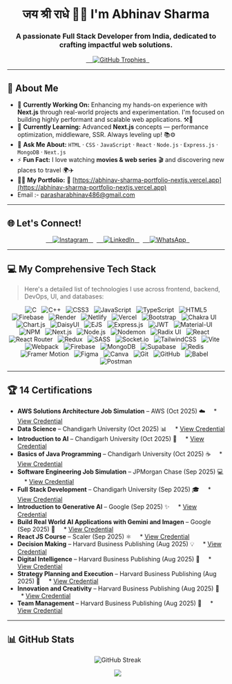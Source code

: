 <h1 align="center">जय श्री राधे 🙏🏻 I'm Abhinav Sharma</h1>
<h3 align="center">A passionate Full Stack Developer from India, dedicated to crafting impactful web solutions.</h3>

<p align="center">
    <a href="https://github.com/ryo-ma/github-profile-trophy">
        <img
      src="https://github-profile-trophy.vercel.app/?username=abhinavsharma486&theme=darkhub&margin-w=15&margin-h=15&no-frame=true"
      alt="GitHub Trophies" />
      </a>
</p>

---

## 🚀 About Me

- 🔭 **Currently Working On:** Enhancing my hands-on experience with **Next.js** through real-world projects and
experimentation. I'm focused on building highly performant and scalable web applications. ⚒️🚀  
- 🌱 **Currently Learning:** Advanced **Next.js** concepts — performance optimization, middleware, SSR. Always leveling
up! 📚⚙️  
- 💬 **Ask Me About:** `HTML` · `CSS` · `JavaScript` · `React` · `Node.js` · `Express.js` · `MongoDB` · `Next.js`  
- ⚡ **Fun Fact:** I love watching **movies & web series** 🎬 and discovering new places to travel 🌍✈️  
- 👨‍💻 **My Portfolio:** 🧠
[https://abhinav-sharma-portfolio-nextjs.vercel.app](https://abhinav-sharma-portfolio-nextjs.vercel.app)
- Email :- parasharabhinav486@gmail.com

---

## 🌐 Let's Connect!

<p align="center">
    <a href="https://www.instagram.com/theabhinav.dev/" target="_blank">
        <img
      src="https://img.shields.io/badge/Instagram-%23E4405F.svg?style=for-the-badge&logo=Instagram&logoColor=white"
      alt="Instagram" />
      </a>
    <a href="https://www.linkedin.com/in/abhinav-sharma-mern/" target="_blank">
        <img src="https://img.shields.io/badge/LinkedIn-%230077B5.svg?style=for-the-badge&logo=linkedin&logoColor=white"
      alt="LinkedIn" />
      </a>
    <a href="https://api.whatsapp.com/send?phone=7819872024" target="_blank">
        <img src="https://img.shields.io/badge/WhatsApp-25D366?style=for-the-badge&logo=whatsapp&logoColor=white"
      alt="WhatsApp" />
      </a>
</p>

---

## 💻 My Comprehensive Tech Stack

> Here's a detailed list of technologies I use across frontend, backend, DevOps, UI, and databases:

<p align="center">
    <img src="https://img.shields.io/badge/c-%2300599C.svg?style=for-the-badge&logo=c&logoColor=white" alt="C" />
    <img src="https://img.shields.io/badge/c++-%2300599C.svg?style=for-the-badge&logo=c%2B%2B&logoColor=white"
    alt="C++" />
    <img src="https://img.shields.io/badge/css3-%231572B6.svg?style=for-the-badge&logo=css3&logoColor=white"
    alt="CSS3" />
    <img
    src="https://img.shields.io/badge/javascript-%23323330.svg?style=for-the-badge&logo=javascript&logoColor=%23F7DF1E"
    alt="JavaScript" />
    <img src="https://img.shields.io/badge/typescript-%23007ACC.svg?style=for-the-badge&logo=typescript&logoColor=white"
    alt="TypeScript" />
    <img src="https://img.shields.io/badge/html5-%23E34F26.svg?style=for-the-badge&logo=html5&logoColor=white"
    alt="HTML5" />
    <img src="https://img.shields.io/badge/firebase-%23039BE5.svg?style=for-the-badge&logo=firebase" alt="Firebase" />
    <img src="https://img.shields.io/badge/Render-%46E3B7.svg?style=for-the-badge&logo=render&logoColor=white"
    alt="Render" />
    <img src="https://img.shields.io/badge/netlify-%23000000.svg?style=for-the-badge&logo=netlify&logoColor=#00C7B7"
    alt="Netlify" />
    <img src="https://img.shields.io/badge/vercel-%23000000.svg?style=for-the-badge&logo=vercel&logoColor=white"
    alt="Vercel" />
    <img src="https://img.shields.io/badge/bootstrap-%238511FA.svg?style=for-the-badge&logo=bootstrap&logoColor=white"
    alt="Bootstrap" />
    <img src="https://img.shields.io/badge/chakra-%234ED1C5.svg?style=for-the-badge&logo=chakraui&logoColor=white"
    alt="Chakra UI" />
    <img src="https://img.shields.io/badge/chart.js-F5788D.svg?style=for-the-badge&logo=chart.js&logoColor=white"
    alt="Chart.js" />
    <img src="https://img.shields.io/badge/daisyui-5A0EF8?style=for-the-badge&logo=daisyui&logoColor=white"
    alt="DaisyUI" />
    <img src="https://img.shields.io/badge/ejs-%23B4CA65.svg?style=for-the-badge&logo=ejs&logoColor=black" alt="EJS" />
    <img
    src="https://img.shields.io/badge/express.js-%23404d59.svg?style=for-the-badge&logo=express&logoColor=%2361DAFB"
    alt="Express.js" />
    <img src="https://img.shields.io/badge/JWT-black?style=for-the-badge&logo=JSON%20web%20tokens" alt="JWT" />
    <img src="https://img.shields.io/badge/MUI-%230081CB.svg?style=for-the-badge&logo=mui&logoColor=white"
    alt="Material-UI" />
    <img src="https://img.shields.io/badge/NPM-%23CB3837.svg?style=for-the-badge&logo=npm&logoColor=white" alt="NPM" />
    <img src="https://img.shields.io/badge/Next-black?style=for-the-badge&logo=next.js&logoColor=white" alt="Next.js" />
    <img src="https://img.shields.io/badge/node.js-6DA55F?style=for-the-badge&logo=node.js&logoColor=white"
    alt="Node.js" alt="Node.js" />
    <img src="https://img.shields.io/badge/NODEMON-%23323330.svg?style=for-the-badge&logo=nodemon&logoColor=%BBDEAD"
    alt="Nodemon" />
    <img src="https://img.shields.io/badge/radix%20ui-161618.svg?style=for-the-badge&logo=radix-ui&logoColor=white"
    alt="Radix UI" />
    <img src="https://img.shields.io/badge/react-%2320232a.svg?style=for-the-badge&logo=react&logoColor=%2361DAFB"
    alt="React" />
    <img src="https://img.shields.io/badge/React_Router-CA4245?style=for-the-badge&logo=react-router&logoColor=white"
    alt="React Router" />
    <img src="https://img.shields.io/badge/redux-%23593d88.svg?style=for-the-badge&logo=redux&logoColor=white"
    alt="Redux" />
    <img src="https://img.shields.io/badge/SASS-hotpink.svg?style=for-the-badge&logo=SASS&logoColor=white" alt="SASS" />
    <img src="https://img.shields.io/badge/Socket.io-black?style=for-the-badge&logo=socket.io&badgeColor=010101"
    alt="Socket.io" />
    <img
    src="https://img.shields.io/badge/tailwindcss-%2338B2AC.svg?style=for-the-badge&logo=tailwind-css&logoColor=white"
    alt="TailwindCSS" />
    <img src="https://img.shields.io/badge/vite-%23646CFF.svg?style=for-the-badge&logo=vite&logoColor=white"
    alt="Vite" />
    <img src="https://img.shields.io/badge/webpack-%238DD6F9.svg?style=for-the-badge&logo=webpack&logoColor=black"
    alt="Webpack" />
    <img src="https://img.shields.io/badge/firebase-a08021?style=for-the-badge&logo=firebase&logoColor=ffcd34"
    alt="Firebase" />
    <img src="https://img.shields.io/badge/MongoDB-%234ea94b.svg?style=for-the-badge&logo=mongodb&logoColor=white"
    alt="MongoDB" />
    <img src="https://img.shields.io/badge/Supabase-3ECF8E?style=for-the-badge&logo=supabase&logoColor=white"
    alt="Supabase" />
    <img src="https://img.shields.io/badge/redis-%23DD0031.svg?style=for-the-badge&logo=redis&logoColor=white"
    alt="Redis" />
    <img src="https://img.shields.io/badge/Framer-black?style=for-the-badge&logo=framer&logoColor=blue"
    alt="Framer Motion" />
    <img src="https://img.shields.io/badge/figma-%23F24E1E.svg?style=for-the-badge&logo=figma&logoColor=white"
    alt="Figma" />
    <img src="https://img.shields.io/badge/Canva-%2300C4CC.svg?style=for-the-badge&logo=Canva&logoColor=white"
    alt="Canva" />
    <img src="https://img.shields.io/badge/git-%23F05033.svg?style=for-the-badge&logo=git&logoColor=white" alt="Git" />
    <img src="https://img.shields.io/badge/github-%23121011.svg?style=for-the-badge&logo=github&logoColor=white"
    alt="GitHub" />
    <img src="https://img.shields.io/badge/Babel-F9DC3e?style=for-the-badge&logo=babel&logoColor=black" alt="Babel" />
    <img src="https://img.shields.io/badge/Postman-FF6C37?style=for-the-badge&logo=postman&logoColor=white"
    alt="Postman" />
</p>

---

## 🏆 14 Certifications

* **AWS Solutions Architecture Job Simulation** – AWS (Oct 2025) ☁️
    * [View Credential](https://drive.google.com/file/d/1BbrPfdAn0IGKWAhgozQnxWYndXPI4zTB/view?usp=sharing)
* **Data Science** – Chandigarh University (Oct 2025) 📊
    * [View Credential](https://drive.google.com/file/d/1xPKP6L3gWyWf08MyQWBNwXwu-gCEFje9/view?usp=sharing)
* **Introduction to AI** – Chandigarh University (Oct 2025) 🧠
    * [View Credential](https://drive.google.com/file/d/1-9BjOxYvdrcN3zilrVWiZhHDcqpYINQM/view?usp=sharing)
* **Basics of Java Programming** – Chandigarh University (Oct 2025) ☕
    * [View Credential](https://drive.google.com/file/d/1j4s55N7gJR20VTbMbjEFrMlbkJonIVF9/view?usp=sharing)
* **Software Engineering Job Simulation** – JPMorgan Chase (Sep 2025) 💻
    * [View Credential](https://drive.google.com/file/d/1HI7iC2cwFx4oPtqr3O-LHqDn-7j7U07J/view?usp=sharing)
* **Full Stack Development** – Chandigarh University (Sep 2025) 🎓
    * [View Credential](https://drive.google.com/file/d/1ZOyMe_4zTlHqfEAZOuuI44spgF0j3sMu/view?usp=sharing)
* **Introduction to Generative AI** – Google (Sep 2025) ✨
    * [View Credential](https://drive.google.com/file/d/1CE8MPHXnf5p2OA4h8yJjaCElw73RUfBA/view?usp=sharing)
* **Build Real World AI Applications with Gemini and Imagen** – Google (Sep 2025) 🤖
    * [View Credential](https://www.credly.com/badges/97062f4f-a21e-4142-8b72-ae315b46204e/public_url)
* **React JS Course** – Scaler (Sep 2025) ⚛️
    * [View Credential](https://drive.google.com/file/d/1P2OzCqzkyYf6AwRCFzTl5VFPasj6WnQE/view?usp=sharing)
* **Decision Making** – Harvard Business Publishing (Aug 2025) 💡
    * [View Credential](https://drive.google.com/file/d/1Ewla10aF4_IbjCyqNDrQKLHOZhviJxo_/view?usp=sharing)
* **Digital Intelligence** – Harvard Business Publishing (Aug 2025) 🧠
    * [View Credential](https://drive.google.com/file/d/1yaLA6h4Vfmztidf2LX8fIHJ9peGI-l4z/view?usp=sharing)
* **Strategy Planning and Execution** – Harvard Business Publishing (Aug 2025) 🎯
    * [View Credential](https://drive.google.com/file/d/1itzltgbKIFk16ABIa0IyTnufepP3kXng/view?usp=sharing)
* **Innovation and Creativity** – Harvard Business Publishing (Aug 2025) 🎨
    * [View Credential](https://drive.google.com/file/d/1R9AjjQYZ55MrZiB8mEZoYHvFnc85VQFV/view?usp=sharing)
* **Team Management** – Harvard Business Publishing (Aug 2025) 🤝
    * [View Credential](https://drive.google.com/file/d/1keiYG_IJf6tKaol37TLljsP9c0RzXAcx/view?usp=sharing)

---

## 📊 GitHub Stats

<p align="center">
    <img src="https://nirzak-streak-stats.vercel.app/?user=abhinavsharma486&theme=aura&hide_border=false"
    alt="GitHub Streak" />
</p>

<p align="center">
    <img
    src="https://github-readme-stats.vercel.app/api/top-langs/?username=abhinavsharma486&theme=aura&hide_border=false&include_all_commits=true&count_private=true&layout=compact" />
</p>

